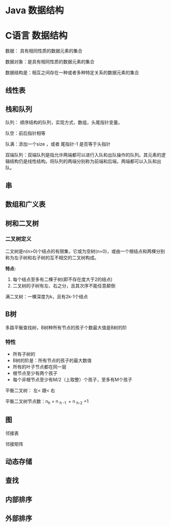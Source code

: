 # Java 数据结构 

# C语言 数据结构

数据： 具有相同性质的数据元素的集合

数据对象：是具有相同性质的数据元素的集合

数据结构是：相互之间存在一种或者多种特定关系的数据元素的集合

## 线性表

## 栈和队列



队列： 顺序结构的队列，实现方式，数组，头尾指针变量。

队空：前后指针相等

队满：添加一个size ，或者 尾指针-1 是否等于头指针



双端队列：双端队列是指允许两端都可以进行入队和出队操作的队列。其元素的逻辑结构仍是线性结构。将队列的两端分别称为前端和后端，两端都可以入队和出队。













## 串


##  数组和广义表

## 树和二叉树

### 二叉树定义

二叉树是n(n>0)个结点的有限集，它或为空树(n=0)，或由一个根结点和两棵分别称为左子树和右子树的互不相交的二叉树构成。

**特点:**

1. 每个结点至多有二棵子树(即不存在度大于2的结点)
2. 二叉树的子树有左、右之分，且其次序不能任意颠倒



满二叉树：一棵深度为k，且有2k-1个结点


## B树
多路平衡查找树，B树种所有节点的孩子个数最大值是B树的阶
### 特性
- 所有子树的
- B树的阶是：所有节点的孩子的最大数值
- 所有的叶子节点都在同一层
- 根节点至少有两个孩子 
- 每个非根节点至少有M/2（上取整）个孩子，至多有M个孩子



平衡二叉树： 左< 跟< 右

平衡二叉树节点数：n<sub>h</sub> =  n <sub>h -1 </sub> + n <sub>h-2</sub> +1

## 图

邻接表 

邻接矩阵

##  动态存储

## 查找

## 内部排序

## 外部排序

